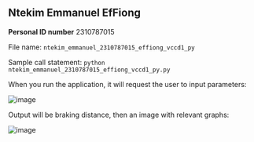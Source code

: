 ## Ntekim Emmanuel EfFiong
**Personal ID number** 2310787015

File name: `ntekim_emmanuel_2310787015_effiong_vccd1_py`

Sample call statement: `python ntekim_emmanuel_2310787015_effiong_vccd1_py.py`



When you run the application, it will request the user to input parameters:

![image](https://github.com/Effiong33/VCVD-coding/assets/159038026/0516a8dc-71f3-4a89-b74c-b573c41d6b24)



Output will be braking distance, then an image with relevant graphs:

![image](https://github.com/Effiong33/VCVD-coding/assets/159038026/f591db4a-0e1b-4f81-8059-3e7aac193281)



